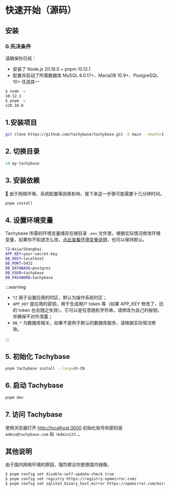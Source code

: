 # 快速开始（源码）

## 安装

### 0.先决条件
 请确保你已经：

- 安装了 Node.js 20.18.0 + pnpm 10.12.1 
- 配置并启动了所需数据库 MySQL 8.0.17+、MariaDB 10.9+、PostgreSQL 10+ 任选其一

 ```bash
$ node -v 
10.12.1
$ pnpm -v
v20.18.0
 ```

## 1.安装项目

```bash
git clone https://github.com/tachybase/tachybase.git -b main --depth=1 my-tachybase
```

## 2. 切换目录

```bash
cd my-tachybase
```

## 3. 安装依赖

📢 由于网络环境、系统配置等因素影响，接下来这一步骤可能需要十几分钟时间。

```bash
pnpm install
```

## 4. 设置环境变量

Tachybase 所需的环境变量储存在根目录 `.env` 文件里，根据实际情况修改环境变量，如果你不知道怎么改，[点此查看环境变量说明](../env.md)，也可以保持默认。

```bash
TZ=Asia/Shanghai
APP_KEY=your-secret-key
DB_HOST=localhost
DB_PORT=5432
DB_DATABASE=postgres
DB_USER=tachybase
DB_PASSWORD=tachybase
```

:::warning

  - `TZ` 用于设置应用的时区，默认为操作系统时区；
  - `APP_KEY` 是应用的密钥，用于生成用户 token 等（如果 APP_KEY 修改了，旧的 token 也会随之失效）。它可以是任意随机字符串。请修改为自己的秘钥，并确保不对外泄露；
  - `DB_*` 为数据库相关，如果不是例子默认的数据库服务，请根据实际情况修改。

::: 

## 5. 初始化 Tachybase

```bash
pnpm tachybase install --lang=zh-CN
```
## 6. 启动 Tachybase

```bash
pnpm dev
```

## 7. 访问 Tachybase

使用浏览器打开 [http://localhost:3000](http://localhost:3000) 初始化账号和密码是 `admin@tachybase.com` 和 `!Admin123.`。


## 其他说明

由于国内网络环境的原因，强烈建议你更换国内镜像。

```bash
$ pnpm config set disable-self-update-check true
$ pnpm config set registry https://registry.npmmirror.com/
$ pnpm config set sqlite3_binary_host_mirror https://npmmirror.com/mirrors/sqlite3/
```